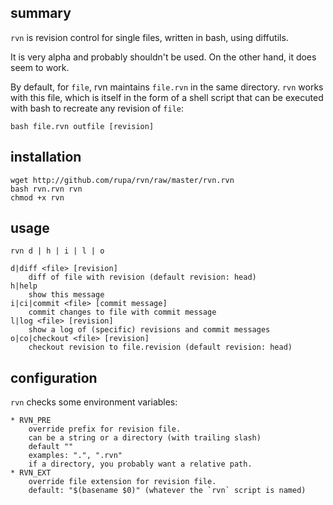 ## summary

`rvn` is revision control for single files, written in bash, using diffutils.

It is very alpha and probably shouldn't be used. On the other hand, it does
seem to work.

By default, for `file`, rvn maintains `file.rvn` in the same directory. `rvn`
works with this file, which is itself in the form of a shell script that can be
executed with bash to recreate any revision of `file`:

    bash file.rvn outfile [revision]

## installation

    wget http://github.com/rupa/rvn/raw/master/rvn.rvn
    bash rvn.rvn rvn
    chmod +x rvn

## usage

    rvn d | h | i | l | o

    d|diff <file> [revision]
        diff of file with revision (default revision: head)
    h|help
        show this message
    i|ci|commit <file> [commit message]
        commit changes to file with commit message
    l|log <file> [revision]
        show a log of (specific) revisions and commit messages
    o|co|checkout <file> [revision]
        checkout revision to file.revision (default revision: head)

## configuration

`rvn` checks some environment variables:

    * RVN_PRE
        override prefix for revision file.
        can be a string or a directory (with trailing slash)
        default ""
        examples: ".", ".rvn"
        if a directory, you probably want a relative path.
    * RVN_EXT
        override file extension for revision file.
        default: "$(basename $0)" (whatever the `rvn` script is named)
